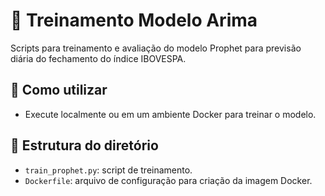 
# 🧠 Treinamento Modelo Arima

Scripts para treinamento e avaliação do modelo Prophet para previsão diária do fechamento do índice IBOVESPA.

## 🚀 Como utilizar

- Execute localmente ou em um ambiente Docker para treinar o modelo.

## 🔧 Estrutura do diretório

- `train_prophet.py`: script de treinamento.
- `Dockerfile`: arquivo de configuração para criação da imagem Docker.
